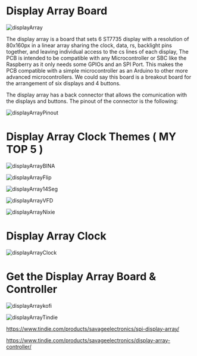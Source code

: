 # Display Array Board
![displayArray](https://savageelectronics.com/wp-content/uploads/2021/07/DisplayArray-Sideview.png)

The display array is a board that sets 6 ST7735 display with a resolution of 80x160px in a linear array sharing the clock, data, rs, backlight pins together, and leaving individual access to the cs lines of each display, The PCB is intended to be compatible with any Microcontroller or SBC like the Raspberry as it only needs some GPIOs and an SPI Port. This makes the PCB compatible with a simple microcontroller as an Arduino to other more advanced microcontrollers. We could say this board is a breakout board for the arrangement of six displays and 4 buttons. 

The display array has a back connector that allows the comunication with the displays and buttons. The pinout of the connector is the following:

![displayArrayPinout](https://savageelectronics.com/wp-content/uploads/2021/07/DisplayArray_Pinout.png)

# Display Array Clock Themes ( MY TOP 5 )

![displayArrayBINA](https://savageelectronics.com/wp-content/uploads/2021/07/BINAView.png)

![displayArrayFlip](https://savageelectronics.com/wp-content/uploads/2021/07/FlipFlap.png)

![displayArray14Seg](https://savageelectronics.com/wp-content/uploads/2021/07/14Segment.png)

![displayArrayVFD](https://savageelectronics.com/wp-content/uploads/2021/07/VFD.png)

![displayArrayNixie](https://savageelectronics.com/wp-content/uploads/2021/07/NixieTube.png)

# Display Array Clock 

![displayArrayClock](https://savageelectronics.com/wp-content/uploads/2021/06/IMG_7267.jpg)



# Get the Display Array Board & Controller 

![displayArraykofi](https://uploads-ssl.webflow.com/5c14e387dab576fe667689cf/5caafce41aed36753f715673_support_buyme.gif)

![displayArrayTindie](https://d2ss6ovg47m0r5.cloudfront.net/badges/tindie-larges.png)

https://www.tindie.com/products/savageelectronics/spi-display-array/

https://www.tindie.com/products/savageelectronics/display-array-controller/



